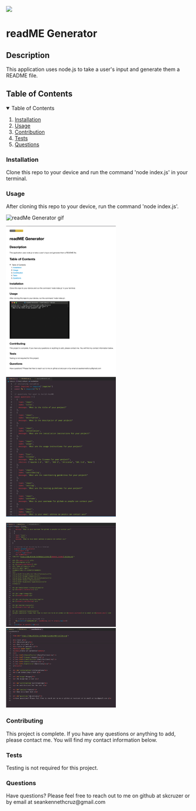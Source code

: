 
<img src='https://img.shields.io/badge/License-Apache 2.0-yellow.svg'>

<h1> readME Generator </h1>
<h2> Description </h2>
<p> This application uses node.js to take a user's input and generate them a README file. </p>
<h2> Table of Contents </h2>
<details open='open'>
<summary>Table of Contents</summary>
<ol>
<li><a href='#installation'>Installation</a></li>
<li><a href='#usage'>Usage</a></li>
<li><a href='#contribution'>Contribution</a></li>
<li><a href='#tests'>Tests</a></li>
<li><a href='#questions'>Questions</a></li>
</details>

<h3 id='installation'>Installation</h3>
<p> Clone this repo to your device and run the command 'node index.js' in your terminal. </p>

<h3 id='usage'>Usage</h3>
<p> After cloning this repo to your device, run the command 'node index.js'. </p>
<p><img src='./utils/readMeGeneratorDemo.gif' alt='readMe Generator gif'></p>
<p>
<img src='./utils/readMeSS4.png' alt='image of index.js' width='300px'>
<img src='./utils/readMeSS1.png' alt='image of index.js' width='300px'>
</p>
<img src='./utils/readMeSS2.png' alt='image of index.js' width='300px'>
<img src='./utils/readMeSS3.png' alt='image of index.js' width='300px'>


<h3 id='contributing'>Contributing</h3>
<p> This project is complete. If you have any questions or anything to add, please contact me. You will find my contact information below. </p>

<h3 id='testing'>Tests</h3>
<p> Testing is not required for this project.  </p>

<h3 id='questions'>Questions</h3>
<p>Have questions? Please feel free to reach out to me on github at skcruzer or by email at seankennethcruz@gmail.com </p>
    